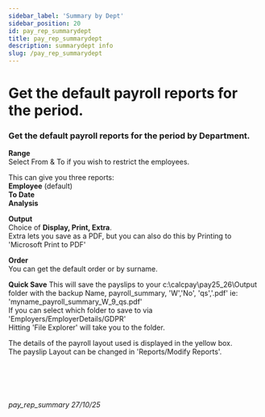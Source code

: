 ```yaml
---
sidebar_label: 'Summary by Dept'
sidebar_position: 20
id: pay_rep_summarydept
title: pay_rep_summarydept
description: summarydept info
slug: /pay_rep_summarydept
---
```


# Get the default payroll reports for the period. 

### Get the default payroll reports for the period by Department.

**Range**  
Select From & To if you wish to restrict the employees.

This can give you three reports:  
**Employee** (default)  
**To Date**  
**Analysis**

**Output**  
Choice of **Display, Print, Extra**.  
Extra lets you save as a PDF, but you can also do this by Printing to 'Microsoft Print to PDF'

**Order**  
You can get the default order or by surname.

**Quick Save**
This will save the payslips to your c:\calcpay\pay25_26\Output folder with the backup Name, payroll_summary, 'W','No', 'qs','.pdf' ie:  
'myname_payroll_summary_W_9_qs.pdf'  
If you can select which folder to save to via 'Employers/EmployerDetails/GDPR'  
Hitting 'File Explorer' will take you to the folder.

The details of the payroll layout used is displayed in the yellow box.  
The payslip Layout can be changed in 'Reports/Modify Reports'.
<br/>
<br/>
<br/>
<br/>
<br/>
###### pay_rep_summary 27/10/25